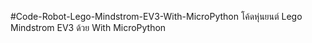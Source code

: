 #Code-Robot-Lego-Mindstrom-EV3-With-MicroPython
โค้ดหุ่นยนต์ Lego Mindstrom EV3 ด้วย With MicroPython
